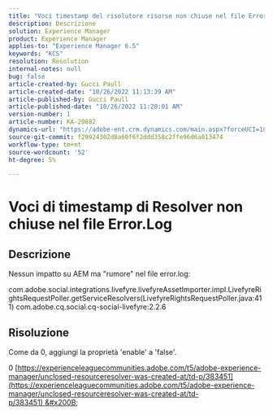 ```yaml
---
title: "Voci timestamp del risolutore risorse non chiuse nel file Error.Log"
description: Descrizione
solution: Experience Manager
product: Experience Manager
applies-to: "Experience Manager 6.5"
keywords: "KCS"
resolution: Resolution
internal-notes: null
bug: false
article-created-by: Gucci Paull
article-created-date: "10/26/2022 11:13:39 AM"
article-published-by: Gucci Paull
article-published-date: "10/26/2022 11:20:01 AM"
version-number: 1
article-number: KA-20882
dynamics-url: "https://adobe-ent.crm.dynamics.com/main.aspx?forceUCI=1&pagetype=entityrecord&etn=knowledgearticle&id=ada9e535-1f55-ed11-bba2-6045bd006268"
source-git-commit: f29924302d8a60f6f2ddd358c2ffe96d6a813474
workflow-type: tm+mt
source-wordcount: '52'
ht-degree: 5%

---
```


# Voci di timestamp di Resolver non chiuse nel file Error.Log

## Descrizione


Nessun impatto su AEM ma &quot;rumore&quot; nel file error.log:

com.adobe.social.integrations.livefyre.livefyreAssetImporter.impl.LivefyreRightsRequestPoller.getServiceResolvers(LivefyreRightsRequestPoller.java:411) com.adobe.cq.social.cq-social-livefyre:2.2.6


## Risoluzione


Come da 0, aggiungi la proprietà &#39;enable&#39; a &#39;false&#39;.

0 [https://experienceleaguecommunities.adobe.com/t5/adobe-experience-manager/unclosed-resourceresolver-was-created-at/td-p/383451](https://experienceleaguecommunities.adobe.com/t5/adobe-experience-manager/unclosed-resourceresolver-was-created-at/td-p/383451) &#x200B; &#x200B; &#x200B;
